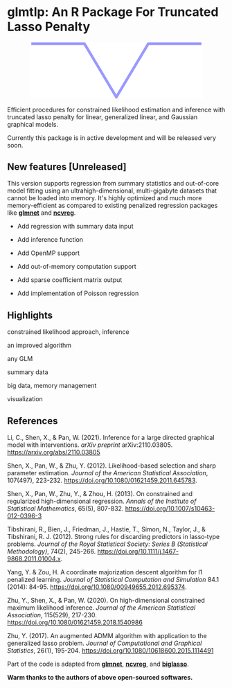 # **glmtlp**: An R Package For Truncated Lasso Penalty

<p align="center">
  <img src="GLMTLP.png" alt="glmtlp" width="400"/>
</p>

Efficient procedures for constrained likelihood estimation and inference with truncated lasso penalty for linear, generalized linear, and Gaussian graphical models. 

Currently this package is in active development and will be released very soon.
## New features [Unreleased]

This version supports regression from summary statistics and out-of-core model fitting using an ultrahigh-dimensional, multi-gigabyte datasets that cannot be loaded into memory. It's highly optimized and much more memory-efficient as compared to existing penalized regression packages like [**glmnet**](https://github.com/cran/glmnet) and [**ncvreg**](https://github.com/pbreheny/ncvreg/). 

- Add regression with summary data input

- Add inference function

- Add OpenMP support

- Add out-of-memory computation support

- Add sparse coefficient matrix output

- Add implementation of Poisson regression

## Highlights

constrained likelihood approach, inference

an improved algorithm 

any GLM

summary data

big data, memory management

visualization



## References

Li, C., Shen, X., & Pan, W. (2021). Inference for a large directed graphical model with interventions. *arXiv preprint* arXiv:2110.03805. <https://arxiv.org/abs/2110.03805>

Shen, X., Pan, W., & Zhu, Y. (2012). Likelihood-based selection and sharp parameter estimation. *Journal of the American Statistical Association*, 107(497), 223-232. <https://doi.org/10.1080/01621459.2011.645783>.

Shen, X., Pan, W., Zhu, Y., & Zhou, H. (2013). On constrained and regularized high-dimensional regression. *Annals of the Institute of Statistical Mathematics*, 65(5), 807-832. <https://doi.org/10.1007/s10463-012-0396-3>

Tibshirani, R., Bien, J., Friedman, J., Hastie, T., Simon, N., Taylor, J., & Tibshirani, R. J. (2012). Strong rules for discarding predictors in lasso‐type problems. *Journal of the Royal Statistical Society: Series B (Statistical Methodology)*, 74(2), 245-266. <https://doi.org/10.1111/j.1467-9868.2011.01004.x>.

Yang, Y. & Zou, H. A coordinate majorization descent algorithm for l1 penalized learning. *Journal of Statistical Computation and Simulation* 84.1 (2014): 84-95. <https://doi.org/10.1080/00949655.2012.695374>.

Zhu, Y., Shen, X., & Pan, W. (2020). On high-dimensional constrained maximum likelihood inference. *Journal of the American Statistical Association*, 115(529), 217-230. <https://doi.org/10.1080/01621459.2018.1540986>

Zhu, Y. (2017). An augmented ADMM algorithm with application to the generalized lasso problem. *Journal of Computational and Graphical Statistics*, 26(1), 195-204. <https://doi.org/10.1080/10618600.2015.1114491>

Part of the code is adapted from [**glmnet**](https://github.com/cran/glmnet), [**ncvreg**](https://github.com/pbreheny/ncvreg/), and [**biglasso**](https://github.com/YaohuiZeng/biglasso).

**Warm thanks to the authors of above open-sourced softwares.**